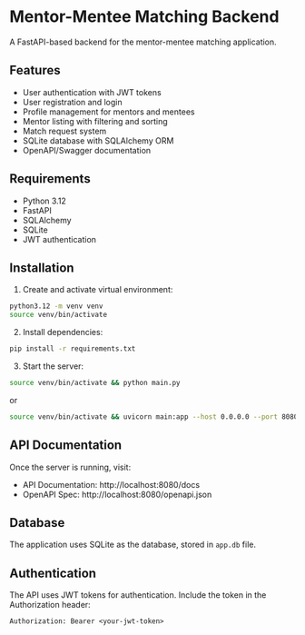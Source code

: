 # Mentor-Mentee Matching Backend

A FastAPI-based backend for the mentor-mentee matching application.

## Features

- User authentication with JWT tokens
- User registration and login
- Profile management for mentors and mentees
- Mentor listing with filtering and sorting
- Match request system
- SQLite database with SQLAlchemy ORM
- OpenAPI/Swagger documentation

## Requirements

- Python 3.12
- FastAPI
- SQLAlchemy
- SQLite
- JWT authentication

## Installation

1. Create and activate virtual environment:
```bash
python3.12 -m venv venv
source venv/bin/activate
```

2. Install dependencies:
```bash
pip install -r requirements.txt
```

3. Start the server:
```bash
source venv/bin/activate && python main.py
```

or

```bash
source venv/bin/activate && uvicorn main:app --host 0.0.0.0 --port 8080
```

## API Documentation

Once the server is running, visit:
- API Documentation: http://localhost:8080/docs
- OpenAPI Spec: http://localhost:8080/openapi.json

## Database

The application uses SQLite as the database, stored in `app.db` file.

## Authentication

The API uses JWT tokens for authentication. Include the token in the Authorization header:
```
Authorization: Bearer <your-jwt-token>
```
